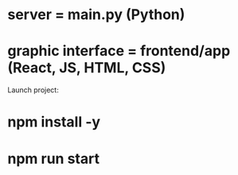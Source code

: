 # server = main.py (Python)

# graphic interface = frontend/app (React, JS, HTML, CSS)

Launch project:

# npm install -y
# npm run start
